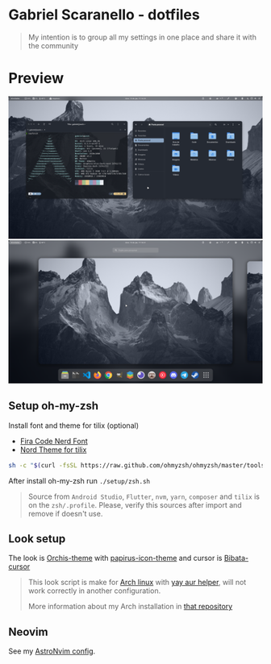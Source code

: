 # Gabriel Scaranello - dotfiles

> My intention is to group all my settings in one place and share it with the community

# Preview

![](./preview-1.png)
![](./preview-2.png)

## Setup oh-my-zsh

Install font and theme for tilix (optional)

- [Fira Code Nerd Font](https://github.com/ryanoasis/nerd-fonts/blob/master/patched-fonts/FiraCode/Regular/complete/Fira%20Code%20Regular%20Nerd%20Font%20Complete.ttf)
- [Nord Theme for tilix](https://github.com/arcticicestudio/nord-tilix)

```sh
sh -c "$(curl -fsSL https://raw.github.com/ohmyzsh/ohmyzsh/master/tools/install.sh)"
```

After install oh-my-zsh run `./setup/zsh.sh`

> Source from `Android Studio`, `Flutter`, `nvm`, `yarn`, `composer` and `tilix` is on the `zsh/.profile`. Please, verify this sources after import and remove if doesn't use.

## Look setup

The look is [Orchis-theme](https://github.com/vinceliuice/Orchis-theme) with [papirus-icon-theme](https://github.com/PapirusDevelopmentTeam/papirus-icon-theme) and cursor is [Bibata-cursor](https://github.com/ful1e5/Bibata_Cursor)

> This look script is make for [Arch linux](https://archlinux.org/) with [yay aur helper](https://github.com/Jguer/yay), will not work correctly in another configuration.
>
> More information about my Arch installation in [that repository](https://github.com/gabrielscaranello/arch)

## Neovim

See my [AstroNvim config](https://github.com/gabrielscaranello/astronvim-config).
